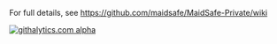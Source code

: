 For full details, see https://github.com/maidsafe/MaidSafe-Private/wiki

[![githalytics.com alpha](https://cruel-carlota.pagodabox.com/aaa91ab821a7e7b0b42efc83fd1119ea "githalytics.com")](http://githalytics.com/maidsafe/MaidSafe-Private)
